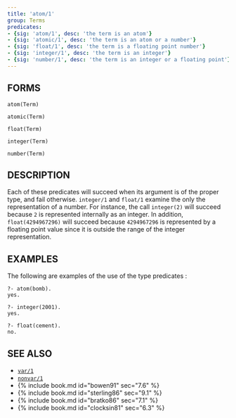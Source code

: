 ```yaml
---
title: 'atom/1'
group: Terms
predicates:
- {sig: 'atom/1', desc: 'the term is an atom'}
- {sig: 'atomic/1', desc: 'the term is an atom or a number'}
- {sig: 'float/1', desc: 'the term is a floating point number'}
- {sig: 'integer/1', desc: 'the term is an integer'}
- {sig: 'number/1', desc: 'the term is an integer or a floating point'}
---
```


## FORMS
```
atom(Term)

atomic(Term)

float(Term)

integer(Term)

number(Term)

```
## DESCRIPTION

Each of these predicates will succeed when its argument is of the proper type, and fail otherwise. `integer/1` and `float/1` examine the only the representation of a number. For instance, the call `integer(2)` will succeed because `2` is represented internally as an integer. In addition, `float(4294967296)` will succeed because `4294967296` is represented by a floating point value since it is outside the range of the integer representation.


## EXAMPLES

The following are examples of the use of the type predicates :

```
?- atom(bomb).
yes.
```

```
?- integer(2001).
yes.
```

```
?- float(cement).
no.
```


## SEE ALSO

- [`var/1`](var1.html)
- [`nonvar/1`](var1.html)
- {% include book.md id="bowen91"    sec="7.6" %}
- {% include book.md id="sterling86" sec="9.1" %}
- {% include book.md id="bratko86"   sec="7.1" %}
- {% include book.md id="clocksin81" sec="6.3" %}
